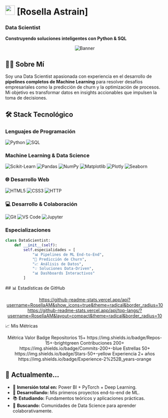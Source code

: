 # <img src="https://img.icons8.com/color/48/000000/data-configuration.png" width="30" /> [Rosella Astrain] 
### Data Scientist

**Construyendo soluciones inteligentes con Python & SQL**

<div align="center">

![Banner](https://github-readme-streak-stats.herokuapp.com/?user=tu-usuario&theme=radical)

</div>

## 👨‍💻 Sobre Mí

Soy una Data Scientist apasionada con experiencia en el desarrollo de **pipelines completos de Machine Learning** para resolver desafíos empresariales como la predicción de churn y la optimización de procesos. Mi objetivo es transformar datos en insights accionables que impulsen la toma de decisiones.

## 🛠️ Stack Tecnológico

### **Lenguajes de Programación**
![Python](https://img.shields.io/badge/Python-3776AB?style=for-the-badge&logo=python&logoColor=white)
![SQL](https://img.shields.io/badge/SQL-4479A1?style=for-the-badge&logo=postgresql&logoColor=white)

### **Machine Learning & Data Science**
![Scikit-Learn](https://img.shields.io/badge/Scikit--Learn-F7931E?style=for-the-badge&logo=scikit-learn&logoColor=white)
![Pandas](https://img.shields.io/badge/Pandas-150458?style=for-the-badge&logo=pandas&logoColor=white)
![NumPy](https://img.shields.io/badge/NumPy-013243?style=for-the-badge&logo=numpy&logoColor=white)
![Matplotlib](https://img.shields.io/badge/Matplotlib-11557C?style=for-the-badge&logo=python&logoColor=white)
![Plotly](https://img.shields.io/badge/Plotly-3F4F75?style=for-the-badge&logo=plotly&logoColor=white)
![Seaborn](https://img.shields.io/badge/Seaborn-3776AB?style=for-the-badge&logo=python&logoColor=white)

### **🌐 Desarrollo Web**
![HTML5](https://img.shields.io/badge/HTML5-E34F26?style=for-the-badge&logo=html5&logoColor=white)
![CSS3](https://img.shields.io/badge/CSS3-1572B6?style=for-the-badge&logo=css3&logoColor=white)
![HTTP](https://img.shields.io/badge/HTTP-00599C?style=for-the-badge&logo=internet-explorer&logoColor=white)

### **💻 Desarrollo & Colaboración**
![Git](https://img.shields.io/badge/Git-F05032?style=for-the-badge&logo=git&logoColor=white)
![VS Code](https://img.shields.io/badge/VS_Code-007ACC?style=for-the-badge&logo=visualstudiocode&logoColor=white)
![Jupyter](https://img.shields.io/badge/Jupyter-F37626?style=for-the-badge&logo=jupyter&logoColor=white)


### **Especializaciones**
```python
class DataScientist:
    def __init__(self):
        self.especialidades = [
            "📊 Pipelines de ML End-to-End",
            "🔮 Predicción de Churn", 
            "📈 Análisis de Datos",
            "💡 Soluciones Data-Driven",
            "📊 Dashboards Interactivos"
        ]
```

## 📊 Estadísticas de GitHub
<div align="center">

https://github-readme-stats.vercel.app/api?username=RosellaAM&show_icons=true&theme=radical&border_radius=10
https://github-readme-stats.vercel.app/api/top-langs/?username=RosellaAM&layout=compact&theme=radical&border_radius=10

</div>

📈 Mis Métricas
<div align="center">
Métrica	Valor	Badge
Repositorios	15+	https://img.shields.io/badge/Repos-15+-brightgreen
Contribuciones	200+	https://img.shields.io/badge/Commits-200+-blue
Estrellas	50+	https://img.shields.io/badge/Stars-50+-yellow
Experiencia	2+ años	https://img.shields.io/badge/Experience-2%252B_years-orange
</div>


## 🌟 Actualmente...
- 🧠 **Inmersión total en:** Power BI + PyTorch + Deep Learning.
- 🔭 **Desarrollando:** Mis primeros proyectos end-to-end de ML.
- 📚 **Estudiando:** Fundamentos teóricos y aplicaciones prácticas.
- 👥 **Buscando:** Comunidades de Data Science para aprender colaborativamente.
  
